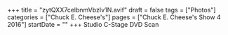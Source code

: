 +++
title = "zytQXX7celbnmVbzIv1N.avif"
draft = false
tags = ["Photos"]
categories = ["Chuck E. Cheese's"]
pages = ["Chuck E. Cheese's Show 4 2016"]
startDate = ""
+++
Studio C-Stage DVD Scan
